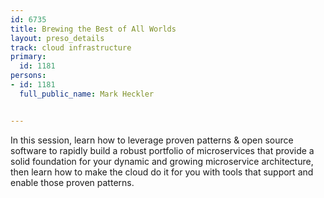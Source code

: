 ---
id: 6735
title: Brewing the Best of All Worlds
layout: preso_details
track: cloud infrastructure
primary:
  id: 1181
persons:
- id: 1181
  full_public_name: Mark Heckler

---
In this session, learn how to leverage proven patterns & open source software to rapidly build a robust portfolio of microservices that provide a solid foundation for your dynamic and growing microservice architecture, then learn how to make the cloud do it for you with tools that support and enable those proven patterns.